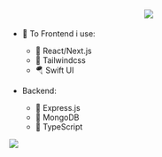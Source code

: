 <h1 align="center">
  <img src="https://cdn.discordapp.com/attachments/891335530392977478/925109000306057216/README_GH.png">
</h1>

- 🎨 To Frontend i use:
  - 🌌 React/Next.js
  - 🚀 Tailwindcss
  - 🪂 Swift UI

- Backend:
  - 🔨 Express.js
  - 🔩 MongoDB
  - 🔗 TypeScript
 
![](https://lanyard-profile-readme.vercel.app/api/314424536256872449)
